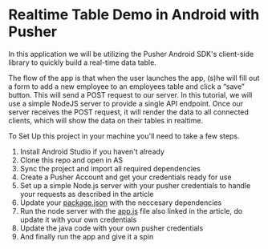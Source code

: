 # Realtime Table Demo in Android with Pusher
In this application we will be utilizing the Pusher Android SDK's client-side library to quickly build a real-time data table.

The flow of the app is that when the user launches the app, (s)he will  fill out a form to add a new employee to an employees table and click a “save” button. This will send a POST request to our server. In this tutorial, we will use a simple NodeJS server to provide a single API endpoint.
Once our server receives the POST request, it will render the data to all connected clients, which will show the data on their tables in realtime.

To Set Up this project in your machine you'll need to take a few steps.
1. Install Android Studio if you haven't already
2. Clone this repo and open in AS
3. Sync the project and import all required dependencies
4. Create a Pusher Account and get your credentials ready for use
5. Set up a simple Node.js server with your pusher credentials to handle your requests as described in the article
6. Update your [package.json](https://gist.github.com/Kennypee/3651ba1458e331a7449bbeb5d14561a9) with the neccesary dependencies
7. Run the node server with the  [app.js](https://gist.github.com/Kennypee/384f4f6f0530482666f4fee3dd9a436a) file also linked in the article, do update it with your own credentials
8. Update the java code with your own pusher credentials
7. And finally run the app and give it a spin 



